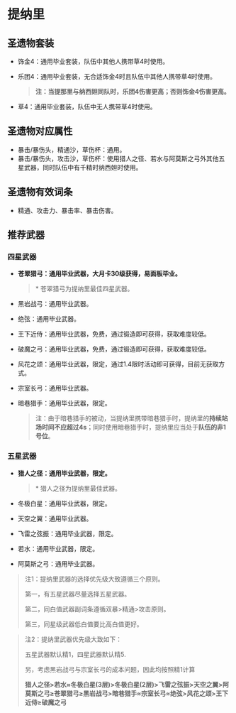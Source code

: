 # 提纳里

## 圣遗物套装

- 饰金4：通用毕业套装，队伍中其他人携带草4时使用。
- 乐团4：通用毕业套装，无合适饰金4时且队伍中其他人携带草4时使用。

  > **注：当提那里与纳西妲同队时，乐团4伤害更高；否则饰金4伤害更高。**  

- 草4：通用毕业套装，队伍中无人携带草4时使用。

## 圣遗物对应属性

- 暴击/暴伤头，精通沙，草伤杯：通用。
- 暴击/暴伤头，攻击沙，草伤杯：使用猎人之径、若水与阿莫斯之弓外其他五星武器，同时队伍中有千精时纳西妲时使用。

## 圣遗物有效词条

- 精通、攻击力、暴击率、暴击伤害。

## 推荐武器

### 四星武器

- **苍翠猎弓：通用毕业武器，大月卡30级获得，易面板毕业。**

  > \* 苍翠猎弓为提纳里最佳四星武器。  

- 黑岩战弓：通用毕业武器。
- 绝弦：通用毕业武器。
- 王下近侍：通用毕业武器，免费，通过锻造即可获得，获取难度较低。
- 破魔之弓：通用毕业武器，免费，通过锻造即可获得，获取难度较低。
- 风花之颂：通用毕业武器，限定，通过1.4限时活动即可获得，目前无获取方式。
- 宗室长弓：通用毕业武器。
- 暗巷猎手：通用毕业武器，限定。

  > 注：由于暗巷猎手的被动，当提纳里携带暗巷猎手时，提纳里的**持续站场时间不应超过4s**；同时使用暗巷猎手时，提纳里应当处于**队伍的非1号位**。  

### 五星武器

- **猎人之径：通用毕业武器，限定。**

  > \* 猎人之径为提纳里最佳武器。  

- 冬极白星：通用毕业武器，限定。
- 天空之翼：通用毕业武器。
- 飞雷之弦振：通用毕业武器，限定。
- 若水：通用毕业武器，限定。
- 阿莫斯之弓：通用毕业武器。

> 注1：提纳里武器的选择优先级大致遵循三个原则。  
>
>第一，有五星武器尽量选择五星武器。
>
>第二，同白值武器副词条遵循双暴>精通>攻击原则。
>
>第三，同星级武器低白值要比高白值更好。
>

> 注2：提纳里武器优先级大致如下：  
>
>五星武器默认精1，四星武器默认精5.
>
>另，考虑黑岩战弓与宗室长弓的成本问题，因此均按照精1计算
>
> **猎人之径>若水≈冬极白星(3层)>冬极白星(2层)>飞雷之弦振>天空之翼>阿莫斯之弓≥苍翠猎弓≥黑岩战弓>暗巷猎手≈宗室长弓≈绝弦>风花之颂>王下近侍≥破魔之弓**  
